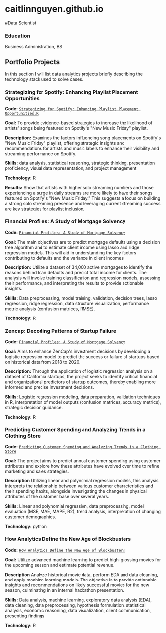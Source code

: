 # caitlinnguyen.github.io
#Data Scientist 

### Education 
Business Administration, BS

## Portfolio Projects
In this section I will list data analytics projects briefly describing the technology stack used to solve cases.

### Strategizing for Spotify: Enhancing Playlist Placement Opportunities 
**Code:** [`Strategizing for Spotify: Enhancing Playlist Placement Opportunities.R`](https://github.com/cnguyen180/CaitlinN-data-analysis-portfolio/blob/main/NewMusicFriday.R)

**Goal:** To provide evidence-based strategies to increase the likelihood of artists' songs being featured on Spotify's "New Music Friday" playlist.

**Description:** Examines the factors influencing song placements on Spotify's "New Music Friday" playlist, offering strategic insights and recommendations for artists and music labels to enhance their visibility and streaming performance on Spotify.

**Skills:** data analysis, statistical reasoning, strategic thinking, presentation proficiency, visual data representation, and project management

**Technology:** R

**Results:** Show that artists with higher solo streaming numbers and those experiencing a surge in daily streams are more likely to have their songs featured on Spotify's "New Music Friday." This suggests a focus on building a strong solo streaming presence and leveraging current streaming success are key strategies for playlist inclusion.

### Financial Profiles: A Study of Mortgage Solvency
**Code:** [`Financial Profiles: A Study of Mortgage Solvency`](https://github.com/cnguyen180/CaitlinN-data-analysis-portfolio/blob/main/Mortage.R)

**Goal:** The main objectives are to predict mortgage defaults using a decision tree algorithm and to estimate client income using lasso and ridge regression models. This will aid in understanding the key factors contributing to defaults and the variance in client incomes.

**Description:** Utilize a dataset of 34,000 active mortgages to identify the reasons behind loan defaults and predict total income for clients. The analysis will involve training classification and regression models, assessing their performance, and interpreting the results to provide actionable insights.

**Skills:** Data preprocessing, model training, validation, decision trees, lasso regression, ridge regression, data structure visualization, performance metric analysis (confusion matrices, RMSE).

**Technology:** R

### Zencap: Decoding Patterns of Startup Failure 
**Code:** [`Financial Profiles: A Study of Mortgage Solvency`](https://github.com/cnguyen180/CaitlinN-data-analysis-portfolio/blob/main/Mortage.R)

**Goal:** Aims to enhance ZenCap's investment decisions by developing a logistic regression model to predict the success or failure of startups based on historical data from 2018 to 2020.

**Description:** Through the application of logistic regression analysis on a dataset of California startups, the project seeks to identify critical financial and organizational predictors of startup outcomes, thereby enabling more informed and precise investment decisions.

**Skills:** Logistic regression modeling, data preparation, validation techniques in R, interpretation of model outputs (confusion matrices, accuracy metrics), strategic decision guidance.

**Technology:** R

### Predicting Customer Spending and Analyzing Trends in a Clothing Store
**Code:** [`Predicting Customer Spending and Analyzing Trends in a Clothing Store`](https://github.com/cnguyen180/CaitlinN-data-analysis-portfolio/blob/main/Trends_ClothingStore.ipynb)

**Goal:** The project aims to predict annual customer spending using customer attributes and explore how these attributes have evolved over time to refine marketing and sales strategies.

**Description** Utilizing linear and polynomial regression models, this analysis interprets the relationship between various customer characteristics and their spending habits, alongside investigating the changes in physical attributes of the customer base over several years.

**Skills:** Linear and polynomial regression, data preprocessing, model evaluation (MSE, MAE, MAPE, R2), trend analysis, interpretation of changing customer demographics.

**Technology:** python

### How Analytics Define the New Age of Blockbusters
**Code:** [`How Analytics Define the New Age of Blockbusters`](https://github.com/cnguyen180/CaitlinN-data-analysis-portfolio/blob/main/blockbuster.R)

**Goal:** Utilize advanced machine learning to predict high-grossing movies for the upcoming season and estimate potential revenue.

**Description** Analyze historical movie data, perform EDA and data cleaning, and apply machine learning models. The objective is to provide actionable insights and recommendations on likely successful movies for the new season, culminating in an internal hackathon presentation.

**Skills:** Data analysis, machine learning, exploratory data analysis (EDA), data cleaning, data preprocessing, hypothesis formulation, statistical analysis, economic reasoning, data visualization, client communication, presenting findings

**Technology:** R



